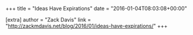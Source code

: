 +++
title = "Ideas Have Expirations"
date = "2016-01-04T08:03:08+00:00"

[extra]
author = "Zack Davis"
link = "http://zackmdavis.net/blog/2016/01/ideas-have-expirations/"
+++
